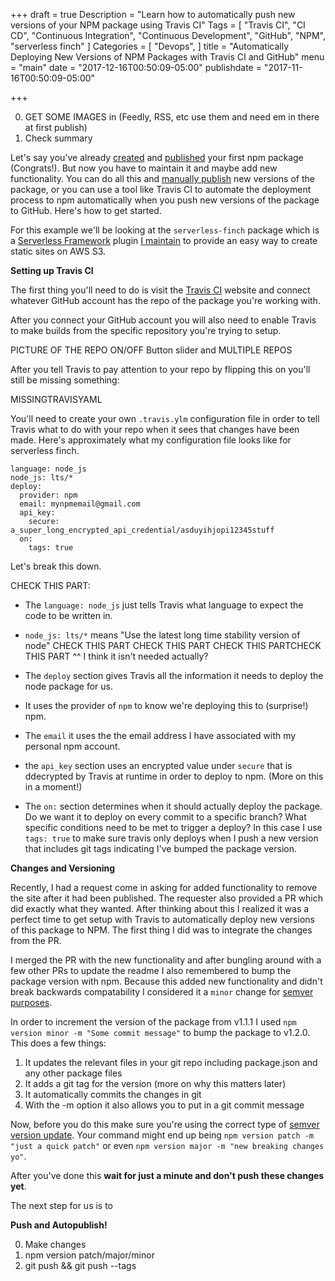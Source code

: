 +++
draft = true
Description = "Learn how to automatically push new versions of your NPM package using Travis CI"
Tags = [
  "Travis CI",
  "CI CD",
  "Continuous Integration",
  "Continuous Development",
  "GitHub",
  "NPM",
  "serverless finch"
]
Categories = [
  "Devops",
]
title = "Automatically Deploying New Versions of NPM Packages with Travis CI and GitHub"
menu = "main"
date = "2017-12-16T00:50:09-05:00"
publishdate = "2017-11-16T00:50:09-05:00"

+++

0. GET SOME IMAGES in (Feedly, RSS, etc use them and need em in there at first publish)
6. Check summary


Let's say you've already [created](https://docs.npmjs.com/getting-started/creating-node-modules) and [published](https://docs.npmjs.com/getting-started/publishing-npm-packages) your first npm package (Congrats!). But now you have to maintain it and maybe add new functionality. You can do all this and [manually publish](https://docs.npmjs.com/getting-started/publishing-npm-packages) new versions of the package, or you can use a tool like Travis CI to automate the deployment process to npm automatically when you push new versions of the package to GitHub. Here's how to get started.

<!--more-->

For this example we'll be looking at the `serverless-finch` package which is a [Serverless Framework](https://www.serverless.com) plugin [I maintain](https://www.fernandomc.com/posts/publishing-serverless-finch/) to provide an easy way to create static sites on AWS S3.

**Setting up Travis CI**

The first thing you'll need to do is visit the [Travis CI](https://travis-ci.org) website and connect whatever GitHub account has the repo of the package you're working with.

After you connect your GitHub account you will also need to enable Travis to make builds from the specific repository you're trying to setup.

PICTURE OF THE REPO ON/OFF Button slider and MULTIPLE REPOS

After you tell Travis to pay attention to your repo by flipping this on you'll still be missing something:

MISSINGTRAVISYAML

You'll need to create your own `.travis.ylm` configuration file in order to tell Travis what to do with your repo when it sees that changes have been made. Here's approximately what my configuration file looks like for serverless finch.

```
language: node_js
node_js: lts/*
deploy:
  provider: npm
  email: mynpmemail@gmail.com
  api_key:
    secure: a_super_long_encrypted_api_credential/asduyihjopi12345stuff
  on:
    tags: true
```

Let's break this down.

CHECK THIS PART:
- The `language: node_js` just tells Travis what language to expect the code to be written in.  
- `node_js: lts/*` means "Use the latest long time stability version of node"
CHECK THIS PART CHECK THIS PART CHECK THIS PARTCHECK THIS PART ^^  I think it isn't needed actually?


- The `deploy` section gives Travis all the information it needs to deploy the node package for us.
- It uses the provider of `npm` to know we're deploying this to (surprise!) npm.
- The `email` it uses the the email address I have associated with my personal npm account.
- the `api_key` section uses an encrypted value under `secure` that is ddecrypted by Travis at runtime in order to deploy to npm. (More on this in a moment!)
- The `on:` section determines when it should actually deploy the package. Do we want it to deploy on every commit to a specific branch? What specific conditions need to be met to trigger a deploy? In this case I use `tags: true` to make sure travis only deploys when I push a new version that includes git tags indicating I've bumped the package version.

**Changes and Versioning**

Recently, I had a request come in asking for added functionality to remove the site after it had been published. The requester also provided a PR which did exactly what they wanted. After thinking about this I realized it was a perfect time to get setup with Travis to automatically deploy new versions of this package to NPM. The first thing I did was to integrate the changes from the PR.

I merged the PR with the new functionality and after bungling around with a few other PRs to update the readme I also remembered to bump the package version with npm. Because this added new functionality and didn't break backwards compatability I considered it a `minor` change for [semver purposes](https://docs.npmjs.com/getting-started/semantic-versioning).

In order to increment the version of the package from v1.1.1 I used `npm version minor -m "Some commit message"` to bump the package to v1.2.0. This does a few things:

1. It updates the relevant files in your git repo including package.json and any other package files
2. It adds a git tag for the version (more on why this matters later)
3. It automatically commits the changes in git
4. With the -m option it also allows you to put in a git commit message

Now, before you do this make sure you're using the correct type of [semver version update](https://docs.npmjs.com/getting-started/semantic-versioning). Your command might end up being `npm version patch -m "just a quick patch"` or even `npm version major -m "new breaking changes yo"`. 

After you've done this **wait for just a minute and don't push these changes yet**. 

The next step for us is to 


**Push and Autopublish!**

0. Make changes
1. npm version patch/major/minor
2. git push && git push --tags
